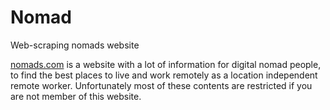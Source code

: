 # Nomad
Web-scraping nomads website

[nomads.com](https://nomads.com/) is a website with a lot of information for digital nomad people, to find the best places to live and work remotely as a location independent remote worker. Unfortunately most of these contents are restricted if you are not member of this website.
